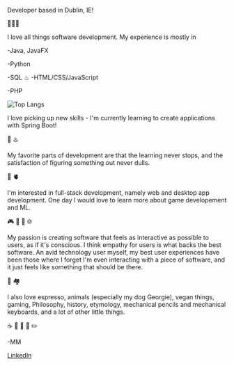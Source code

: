 Developer based in Dublin, IE!

🚀🚀🚀

I love all things software development. My experience is mostly in

-Java, JavaFX

-Python

-SQL
♨
-HTML/CSS/JavaScript

-PHP

![Top Langs](https://github-readme-stats.vercel.app/api/top-langs/?username=mikielmcrae&theme=tokyonight)


I love picking up new skills - I'm currently learning to create applications with Spring Boot!

🍃 ♨️

My favorite parts of development are that the learning never stops, and the satisfaction of figuring something out never dulls.

🧠 🫀

I'm interested in full-stack development, namely web and desktop app development. One day I would love to learn more about game developement and ML. 

🎮 🧠 💭 🌐

My passion is creating software that feels as interactive as possible to users, as if it's conscious. I think empathy for users is what backs the best software. An avid technology user myself, my best user experiences have been those where I forget I'm even interacting with a piece of software, and it just feels like something that should be there.

📱 🏘



I also love espresso, animals (especially my dog Georgie), vegan things, gaming, Philosophy, history, etymology, mechanical pencils and mechanical keyboards, and a lot of other little things.

☕️ 💭 🌱 📖 ✏️

-MM


[LinkedIn](https://www.linkedin.com/in/mikiel-mcrae-374a80132/)


